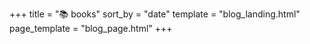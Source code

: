 +++
title = "📚 books"
sort_by = "date"
template = "blog_landing.html"
page_template = "blog_page.html"
+++